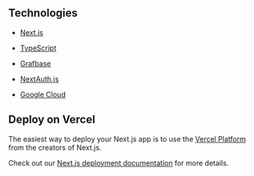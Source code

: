 ## Technologies

- [Next.js](https://nextjs.org/)
- [TypeScript](https://www.typescriptlang.org/)

- [Grafbase](https://grafbase.com/)
- [NextAuth.js](https://next-auth.js.org/)
- [Google Cloud](https://console.cloud.google.com/getting-started)


## Deploy on Vercel

The easiest way to deploy your Next.js app is to use the [Vercel Platform](https://vercel.com/new?utm_medium=default-template&filter=next.js&utm_source=create-next-app&utm_campaign=create-next-app-readme) from the creators of Next.js.

Check out our [Next.js deployment documentation](https://nextjs.org/docs/deployment) for more details.
